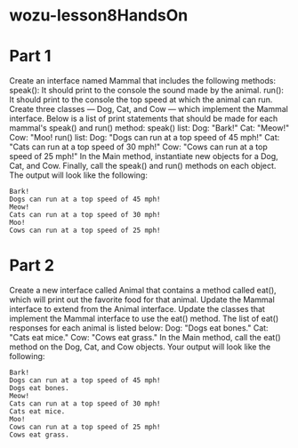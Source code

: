 # wozu-lesson8HandsOn

# Part 1

Create an interface named Mammal that includes the following methods:
speak(): It should print to the console the sound made by the animal.
run(): It should print to the console the top speed at which the animal can run.
Create three classes — Dog, Cat, and Cow — which implement the Mammal interface. Below is a list of print statements that should be made for each mammal's speak() and run() method:
speak() list:
Dog: "Bark!"
Cat: "Meow!"
Cow: "Moo!
run() list:
Dog: "Dogs can run at a top speed of 45 mph!"
Cat: "Cats can run at a top speed of 30 mph!"
Cow: "Cows can run at a top speed of 25 mph!"
In the Main method, instantiate new objects for a Dog, Cat, and Cow.
Finally, call the speak() and run() methods on each object.
The output will look like the following:
```
Bark!
Dogs can run at a top speed of 45 mph!
Meow!
Cats can run at a top speed of 30 mph!
Moo!
Cows can run at a top speed of 25 mph!
```

# Part 2

Create a new interface called Animal that contains a method called eat(), which will print out the favorite food for that animal.
Update the Mammal interface to extend from the Animal interface.
Update the classes that implement the Mammal interface to use the eat() method. The list of eat() responses for each animal is listed below:
Dog: "Dogs eat bones."
Cat: "Cats eat mice."
Cow: "Cows eat grass."
In the Main method, call the eat() method on the Dog, Cat, and Cow objects.
Your output will look like the following:
```
Bark!
Dogs can run at a top speed of 45 mph!
Dogs eat bones.
Meow!
Cats can run at a top speed of 30 mph!
Cats eat mice.
Moo!
Cows can run at a top speed of 25 mph!
Cows eat grass.
```
